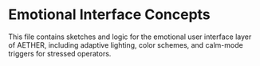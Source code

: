 # Emotional Interface Concepts

This file contains sketches and logic for the emotional user interface layer of AETHER, including adaptive lighting, color schemes, and calm-mode triggers for stressed operators.
